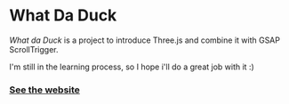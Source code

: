 # What Da Duck

_What da Duck_ is a project to introduce Three.js and combine it with GSAP
ScrollTrigger.

I'm still in the learning process, so I hope i'll do a great job with it :)

### [See the website](https://what-da-duck.basile-kamm.ch)
